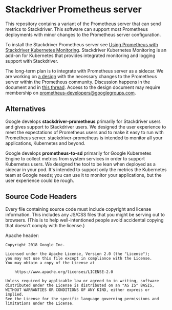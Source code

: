# Stackdriver Prometheus server

This repository contains a variant of the Prometheus server that can send
metrics to Stackdriver. This software can support most Prometheus deployments
with minor changes to the Prometheus server configuration.

To install the Stackdriver Prometheus server see [Using Prometheus with Stackdriver Kubernetes Monitoring](https://cloud.google.com/monitoring/kubernetes-engine/prometheus). Stackdriver Kubernetes Monitoring is an add-on for Kubernetes that provides integrated monitoring and logging support with Stackdriver.

The long-term plan is to integrate with Prometheus server as a sidecar. We are
working on [a
design](https://docs.google.com/document/d/1TEqqE_Stq04drhjSU1I7Ctmuy0dpsvlPL1AKxqEQoSg/edit)
with the necessary changes to the Prometheus server within the Prometheus
community. Discussion happens in the document and in [this thread](https://groups.google.com/d/topic/prometheus-developers/BdhHaSP-qG0/discussion). Access to the design document may require membership on
[prometheus-developers@googlegroups.com](https://groups.google.com/forum/#!forum/prometheus-developers).

## Alternatives

Google develops **stackdriver-prometheus** primarily for Stackdriver users and gives support to Stackdriver users. We designed the user experience to meet the expectations of Prometheus users and to make it easy to run with Prometheus server. stackdriver-prometheus is intended to monitor all your applications, Kubernetes and beyond.

Google develops **prometheus-to-sd** primarily for Google Kubernetes Engine to collect metrics from system services in order to support Kubernetes users. We designed the tool to be lean when deployed as a sidecar in your pod. It's intended to support only the metrics the Kubernetes team at Google needs; you can use it to monitor your applications, but the user experience could be rough.

## Source Code Headers

Every file containing source code must include copyright and license
information. This includes any JS/CSS files that you might be serving out to
browsers. (This is to help well-intentioned people avoid accidental copying that
doesn't comply with the license.)

Apache header:

    Copyright 2018 Google Inc.

    Licensed under the Apache License, Version 2.0 (the "License");
    you may not use this file except in compliance with the License.
    You may obtain a copy of the License at

        https://www.apache.org/licenses/LICENSE-2.0

    Unless required by applicable law or agreed to in writing, software
    distributed under the License is distributed on an "AS IS" BASIS,
    WITHOUT WARRANTIES OR CONDITIONS OF ANY KIND, either express or implied.
    See the License for the specific language governing permissions and
    limitations under the License.

